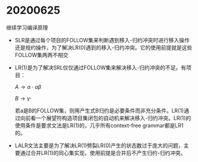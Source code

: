 # 20200625

继续学习编译原理

- SLR是通过每个项目的FOLLOW集来判断遇到移入-归约冲突时进行移入操作还是规约操作，为了解决LR(0)遇到的移入-归约冲突。它的使用前提就是这些FOLLOW集两两不相交

- LR(1)是为了解决SRL仅仅通过FOLLOW集来解决移入-归约冲突的不足。有项目：

  $A \rightarrow \alpha \cdot a \beta$

  $B \rightarrow \gamma\cdot$

  若a是B的FOLLOW集，则用产生式B归约是必要条件而非充分条件。LR(1)通过向前看一个展望符构造项目集闭包的自动机来解决移入-归约冲突。LR(1)的使用条件是要求文法是LR(1)的，几乎所有context-free grammar都是LR1的。

- LALR文法主要是为了解决LR(1)劈裂LR(0)产生的状态数过于庞大的问题，主要通过合并LR(1)的同心集实现，使用前提是合并后不产生归约-归约冲突。

